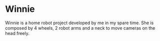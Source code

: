 # Winnie
Winnie is a home robot project developed by me in my spare time. She is composed by 4 wheels, 2 robot arms and a neck to move cameras on the head freely.
